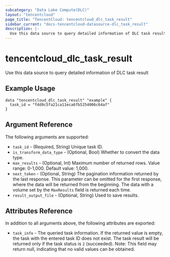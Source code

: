 ```yaml
---
subcategory: "Data Lake Compute(DLC)"
layout: "tencentcloud"
page_title: "TencentCloud: tencentcloud_dlc_task_result"
sidebar_current: "docs-tencentcloud-datasource-dlc_task_result"
description: |-
  Use this data source to query detailed information of DLC task result
---
```


# tencentcloud_dlc_task_result

Use this data source to query detailed information of DLC task result

## Example Usage

```hcl
data "tencentcloud_dlc_task_result" "example" {
  task_id = "fdd9c5fa21ca11eca6fb5254006c64af"
}
```

## Argument Reference

The following arguments are supported:

* `task_id` - (Required, String) Unique task ID.
* `is_transform_data_type` - (Optional, Bool) Whether to convert the data type.
* `max_results` - (Optional, Int) Maximum number of returned rows. Value range: 0-1,000. Default value: 1,000.
* `next_token` - (Optional, String) The pagination information returned by the last response. This parameter can be omitted for the first response, where the data will be returned from the beginning. The data with a volume set by the `MaxResults` field is returned each time.
* `result_output_file` - (Optional, String) Used to save results.

## Attributes Reference

In addition to all arguments above, the following attributes are exported:

* `task_info` - The queried task information. If the returned value is empty, the task with the entered task ID does not exist. The task result will be returned only if the task status is `2` (succeeded).
Note: This field may return null, indicating that no valid values can be obtained.


